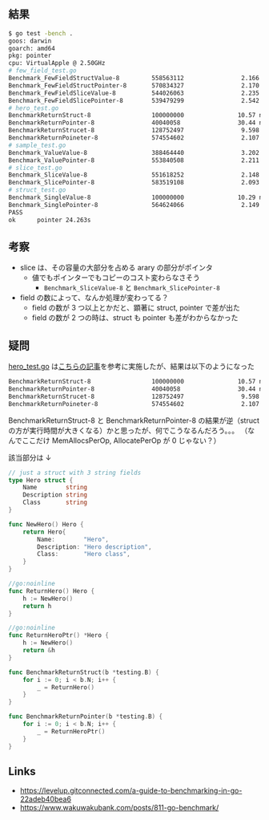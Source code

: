 ## 結果

``` sh
$ go test -bench .
goos: darwin
goarch: amd64
pkg: pointer
cpu: VirtualApple @ 2.50GHz
# few_field_test.go
Benchmark_FewFieldStructValue-8         558563112                2.166 ns/op           0 B/op          0 allocs/op
Benchmark_FewFieldStructPointer-8       570834327                2.170 ns/op           0 B/op          0 allocs/op
Benchmark_FewFieldSliceValue-8          544026063                2.235 ns/op           0 B/op          0 allocs/op
Benchmark_FewFieldSlicePointer-8        539479299                2.542 ns/op           0 B/op          0 allocs/op
# hero_test.go
BenchmarkReturnStruct-8                 100000000               10.57 ns/op            0 B/op          0 allocs/op
BenchmarkReturnPointer-8                40040058                30.44 ns/op           48 B/op          1 allocs/op
BenchmarkReturnStrucet-8                128752497                9.598 ns/op           0 B/op          0 allocs/op
BenchmarkReturnPoineter-8               574554602                2.107 ns/op           0 B/op          0 allocs/op
# sample_test.go
Benchmark_ValueValue-8                  388464440                3.202 ns/op           0 B/op          0 allocs/op
Benchmark_ValuePointer-8                553840508                2.211 ns/op           0 B/op          0 allocs/op
# slice_test.go
Benchmark_SliceValue-8                  551618252                2.148 ns/op           0 B/op          0 allocs/op
Benchmark_SlicePointer-8                583519108                2.093 ns/op           0 B/op          0 allocs/op
# struct_test.go
Benchmark_SingleValue-8                 100000000               10.29 ns/op            0 B/op          0 allocs/op
Benchmark_SinglePointer-8               564624066                2.149 ns/op           0 B/op          0 allocs/op
PASS
ok      pointer 24.263s
```

## 考察

- slice は、その容量の大部分を占める arary の部分がポインタ
  - 値でもポインターでもコピーのコスト変わらなさそう
    - `Benchmark_SliceValue-8` と `Benchmark_SlicePointer-8`
- field の数によって、なんか処理が変わってる？
  - field の数が 3 つ以上とかだと、顕著に struct, pointer で差が出た
  - field の数が 2 つの時は、struct も pointer も差がわからなかった
 

## 疑問

[hero_test.go](./hero_test.go) は[こちらの記事](https://levelup.gitconnected.com/a-guide-to-benchmarking-in-go-22adeb40bea6)を参考に実施したが、結果は以下のようになった

``` sh
BenchmarkReturnStruct-8                 100000000               10.57 ns/op            0 B/op          0 allocs/op
BenchmarkReturnPointer-8                40040058                30.44 ns/op           48 B/op          1 allocs/op
BenchmarkReturnStrucet-8                128752497                9.598 ns/op           0 B/op          0 allocs/op
BenchmarkReturnPoineter-8               574554602                2.107 ns/op           0 B/op          0 allocs/op
```

BenchmarkReturnStruct-8 と BenchmarkReturnPointer-8 の結果が逆（struct の方が実行時間が大きくなる）かと思ったが、何でこうなるんだろう。。。
（なんでここだけ MemAllocsPerOp, AllocatePerOp が 0 じゃない？）

該当部分は ↓

``` go
// just a struct with 3 string fields
type Hero struct {
	Name        string
	Description string
	Class       string
}

func NewHero() Hero {
	return Hero{
		Name:        "Hero",
		Description: "Hero description",
		Class:       "Hero class",
	}
}

//go:noinline
func ReturnHero() Hero {
	h := NewHero()
	return h
}

//go:noinline
func ReturnHeroPtr() *Hero {
	h := NewHero()
	return &h
}

func BenchmarkReturnStruct(b *testing.B) {
	for i := 0; i < b.N; i++ {
		_ = ReturnHero()
	}
}

func BenchmarkReturnPointer(b *testing.B) {
	for i := 0; i < b.N; i++ {
		_ = ReturnHeroPtr()
	}
}
```

## Links

- https://levelup.gitconnected.com/a-guide-to-benchmarking-in-go-22adeb40bea6
- https://www.wakuwakubank.com/posts/811-go-benchmark/
